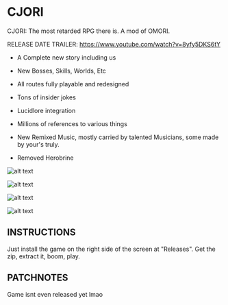 # CJORI
CJORI: The most retarded RPG there is. A mod of OMORI.

RELEASE DATE TRAILER: https://www.youtube.com/watch?v=8yfy5DKS6tY

- A Complete new story including us

- New Bosses, Skills, Worlds, Etc

- All routes fully playable and redesigned

- Tons of insider jokes

- Lucidlore integration

- Millions of references to various things

- New Remixed Music, mostly carried by talented Musicians, some made by your's truly.

- Removed Herobrine

![alt text](https://i.imgur.com/LexpHQS.png)

![alt text](https://i.imgur.com/eVdL66p.png)

![alt text](https://i.imgur.com/FhycBcH.png)

![alt text](https://i.imgur.com/W8wdhSt.png)

## INSTRUCTIONS

Just install the game on the right side of the screen at "Releases". 
Get the zip, extract it, boom, play.

## PATCHNOTES

Game isnt even released yet lmao
